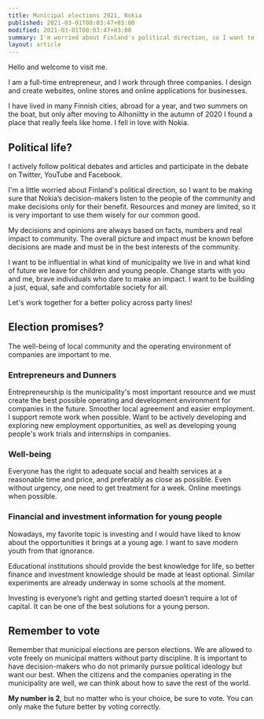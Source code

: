```yaml
---
title: Municipal elections 2021, Nokia
published: 2021-03-01T00:03:47+03:00
modified: 2021-03-01T00:03:47+03:00
summary: I'm worried about Finland's political direction, so I want to be in ensuring that Nokia listened to residents' opinions and do things for the benefit of local residents. Ensuring a better future together!
layout: article
---
```


Hello and welcome to visit me.

I am a full-time entrepreneur, and I work through three companies. I design and create websites, online stores and online applications for businesses.

I have lived in many Finnish cities, abroad for a year, and two summers on the boat, but only after moving to Alhoniitty in the autumn of 2020 I found a place that really feels like home. I fell in love with Nokia.

## Political life?

I actively follow political debates and articles and participate in the debate on Twitter, YouTube and Facebook.

I'm a little worried about Finland's political direction, so I want to be making sure that Nokia’s decision-makers listen to the people of the community and make decisions only for their benefit. Resources and money are limited, so it is very important to use them wisely for our common good.

My decisions and opinions are always based on facts, numbers and real impact to community. The overall picture and impact must be known before decisions are made and must be in the best interests of the community.

I want to be influential in what kind of municipality we live in and what kind of future we leave for children and young people. Change starts with you and me, brave individuals who dare to make an impact. I want to be building a just, equal, safe and comfortable society for all.

Let's work together for a better policy across party lines!

## Election promises?

The well-being of local community and the operating environment of companies are important to me.

### Entrepreneurs and Dunners

Entrepreneurship is the municipality's most important resource and we must create the best possible operating and development environment for companies in the future. Smoother local agreement and easier employment. I support remote work when possible. Want to be actively developing and exploring new employment opportunities, as well as developing young people's work trials and internships in companies.

### Well-being

Everyone has the right to adequate social and health services at a reasonable time and price, and preferably as close as possible. Even without urgency, one need to get treatment for a week. Online meetings when possible.

### Financial and investment information for young people

Nowadays, my favorite topic is investing and I would have liked to know about the opportunities it brings at a young age. I want to save modern youth from that ignorance.

Educational institutions should provide the best knowledge for life, so better finance and investment knowledge should be made at least optional. Similar experiments are already underway in some schools at the moment.

Investing is everyone’s right and getting started doesn’t require a lot of capital. It can be one of the best solutions for a young person.

## Remember to vote

Remember that municipal elections are person elections. We are allowed to vote freely on municipal matters without party discipline. It is important to have decision-makers who do not primarily pursue political ideology but want our best. When the citizens and the companies operating in the municipality are well, we can think about how to save the rest of the world.

**My number is 2**, but no matter who is your choice, be sure to vote. You can only make the future better by voting correctly.